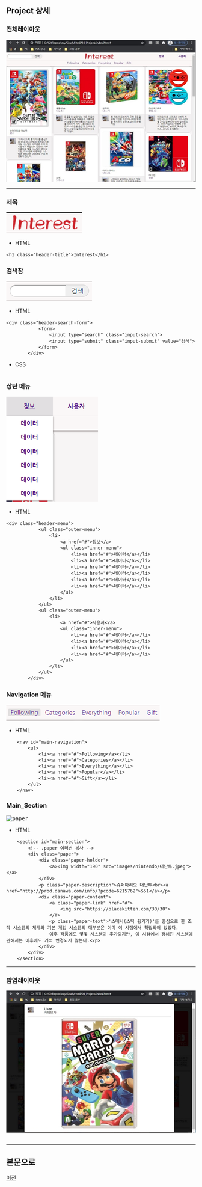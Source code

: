 ## Project 상세

### 전체레이아웃
<kbd>![결과1](/04_Project/Project_실행화면/Result_01.JPG "전체레이아웃")</kbd>

--------------------------------------
### 제목
<kbd>![제목](/04_Project/Project_실행화면/제목.PNG "제목")</kbd>

* HTML
```
<h1 class="header-title">Interest</h1>
```


### 검색창
<kbd>![검색창](/04_Project/Project_실행화면/검색메뉴.PNG "검색창")</kbd>

* HTML
```
<div class="header-search-form">
            <form>
                <input type="search" class="input-search">
                <input type="submit" class="input-submit" value="검색">
            </form>
        </div>
```

* CSS
```

```

### 상단 메뉴
<kbd>![상단_메뉴](/04_Project/Project_실행화면/outer_menu.PNG "상단_메뉴")</kbd>

* HTML
```
<div class="header-menu">
            <ul class="outer-menu">
                <li>
                    <a href="#">정보</a>
                    <ul class="inner-menu">
                        <li><a href="#">데이터</a></li>
                        <li><a href="#">데이터</a></li>
                        <li><a href="#">데이터</a></li>
                        <li><a href="#">데이터</a></li>
                        <li><a href="#">데이터</a></li>
                        <li><a href="#">데이터</a></li>
                    </ul>
                </li>
            </ul>
            <ul class="outer-menu">
                <li>
                    <a href="#">사용자</a>
                    <ul class="inner-menu">
                        <li><a href="#">데이터</a></li>
                        <li><a href="#">데이터</a></li>
                        <li><a href="#">데이터</a></li>
                        <li><a href="#">데이터</a></li>
                    </ul>
                </li>
            </ul>
        </div>
```


### Navigation 메뉴
<kbd>![Navigation](/04_Project/Project_실행화면/main_navigation.PNG "Navigation")</kbd>

* HTML
```
    <nav id="main-navigation">
        <ul>
            <li><a href="#">Following</a></li>
            <li><a href="#">Categories</a></li>
            <li><a href="#">Everything</a></li>
            <li><a href="#">Popular</a></li>
            <li><a href="#">Gift</a></li>
        </ul>
    </nav>
```


### Main_Section
<kbd>![paper](/main/04_Project/Project_실행화면/paper.PNG "paper")</kbd>

* HTML
```
    <section id="main-section">
        <!-- .paper 여러번 복사 -->
        <div class="paper">
            <div class="paper-holder">
                <a><img width="190" src="images/nintendo/대난투.jpeg"></a>
            </div>
            <p class="paper-description">슈퍼마리오 대난투<br><a href="http://prod.danawa.com/info/?pcode=6215762">$51</a></p>
            <div class="paper-content">
                <a class="paper-link" href="#">
                    <img src="https://placekitten.com/30/30">
                </a>
                <p class="paper-text">'스매시(스틱 튕기기)'를 중심으로 한 조작 시스템의 체계와 기본 게임 시스템의 대부분은 이미 이 시점에서 확립되어 있었다.
                이후 작품에도 몇몇 시스템이 추가되지만, 이 시점에서 정해진 시스템에 관해서는 이후에도 거의 변경되지 않는다.</p>
            </div>
        </div>
    </section>
```


---------------------------
### 팝업레이아웃
<kbd>![결과2](/04_Project/Project_실행화면/Result_02.JPG "팝업레이아웃")</kbd>

```
```

--------------------------------
## 본문으로

[이전](https://github.com/kg4543/StudyHtml)
